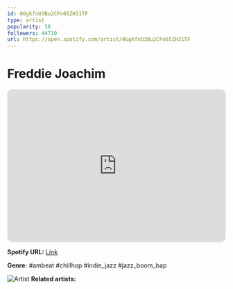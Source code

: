 ```yaml
---
id: 0GgkfnO3Bu2CFn65ZH31TF
type: artist
popularity: 50
followers: 44710
url: https://open.spotify.com/artist/0GgkfnO3Bu2CFn65ZH31TF
---
```

# Freddie Joachim

<iframe style="border-radius:12px" src="https://open.spotify.com/embed/artist/0GgkfnO3Bu2CFn65ZH31TF" width="100%" height="352" frameBorder="0" allowfullscreen="" allow="autoplay; clipboard-write; encrypted-media; fullscreen; picture-in-picture" loading="lazy"></iframe>

**Spotify URL:** [Link](https://open.spotify.com/artist/0GgkfnO3Bu2CFn65ZH31TF)

**Genre:**  #ambeat #chillhop #indie_jazz #jazz_boom_bap

![Artist](https://i.scdn.co/image/ab6761610000e5ebf8a7decb9f95d7b71fa5d7d9)
**Related artists:**

